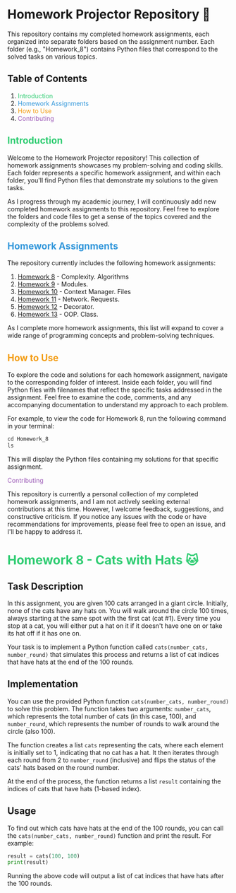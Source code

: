 # Homework Projector Repository :wave:

This repository contains my completed homework assignments, each organized into separate folders based on the assignment number. Each folder (e.g., "Homework_8") contains Python files that correspond to the solved tasks on various topics.

## Table of Contents

1. <span style="color: #2ecc71">Introduction</span>
2. <span style="color: #3498db">Homework Assignments</span>
3. <span style="color: #f39c12">How to Use</span>
4. <span style="color: #9b59b6">Contributing</span>

## <span style="color:#2ecc71">Introduction</span>

Welcome to the Homework Projector repository! This collection of homework assignments showcases my problem-solving and coding skills. Each folder represents a specific homework assignment, and within each folder, you'll find Python files that demonstrate my solutions to the given tasks.

As I progress through my academic journey, I will continuously add new completed homework assignments to this repository. Feel free to explore the folders and code files to get a sense of the topics covered and the complexity of the problems solved.

## <span style="color:#3498db">Homework Assignments</span>

The repository currently includes the following homework assignments:

1. [Homework 8](./Homework_8) - Complexity. Algorithms
2. [Homework 9](./Homework_9) - Modules.
3. [Homework 10](./Homework_10) - Context Manager. Files
4. [Homework 11](./Homework_11) - Network. Requests.
5. [Homework 12](./Homework_12) - Decorator.
6. [Homework 13](./Homework_13) - OOP. Class.


As I complete more homework assignments, this list will expand to cover a wide range of programming concepts and problem-solving techniques.

## <span style="color:#f39c12">How to Use</span>

To explore the code and solutions for each homework assignment, navigate to the corresponding folder of interest. Inside each folder, you will find Python files with filenames that reflect the specific tasks addressed in the assignment. Feel free to examine the code, comments, and any accompanying documentation to understand my approach to each problem.

For example, to view the code for Homework 8, run the following command in your terminal:

```python
cd Homework_8
ls
```
This will display the Python files containing my solutions for that specific assignment.

<span style="color:#9b59b6">Contributing</span>

This repository is currently a personal collection of my completed homework assignments, and I am not actively seeking external contributions at this time. However, I welcome feedback, suggestions, and constructive criticism. If you notice any issues with the code or have recommendations for improvements, please feel free to open an issue, and I'll be happy to address it.

# <span style="color:#2ecc71"> Homework 8 - Cats with Hats :cat:

## Task Description

In this assignment, you are given 100 cats arranged in a giant circle. Initially, none of the cats have any hats on. You will walk around the circle 100 times, always starting at the same spot with the first cat (cat #1). Every time you stop at a cat, you will either put a hat on it if it doesn't have one on or take its hat off if it has one on.

Your task is to implement a Python function called `cats(number_cats, number_round)` that simulates this process and returns a list of cat indices that have hats at the end of the 100 rounds.

## Implementation

You can use the provided Python function `cats(number_cats, number_round)` to solve this problem. The function takes two arguments: `number_cats`, which represents the total number of cats (in this case, 100), and `number_round`, which represents the number of rounds to walk around the circle (also 100).

The function creates a list `cats` representing the cats, where each element is initially set to 1, indicating that no cat has a hat. It then iterates through each round from 2 to `number_round` (inclusive) and flips the status of the cats' hats based on the round number.

At the end of the process, the function returns a list `result` containing the indices of cats that have hats (1-based index).

## Usage

To find out which cats have hats at the end of the 100 rounds, you can call the `cats(number_cats, number_round)` function and print the result. For example:

```python
result = cats(100, 100)
print(result) 
```
Running the above code will output a list of cat indices that have hats after the 100 rounds.